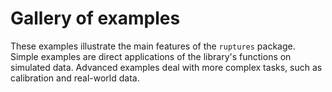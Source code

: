 # Gallery of examples

These examples illustrate the main features of the `ruptures` package.
Simple examples are direct applications of the library's functions on simulated data.
Advanced examples deal with more complex tasks, such as calibration and real-world data.
